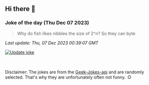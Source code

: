 ## Hi there 👋

### Joke of the day (Thu Dec 07 2023)
<!-- joke -->
>Why do fish likes nibbles the size of 2^n? So they can byte
<!-- /joke -->

*Last update: Thu, 07 Dec 2023 00:39:07 GMT*

[![Update joke](https://github.com/nclskfm/nclskfm/actions/workflows/joke.yml/badge.svg)](https://github.com/nclskfm/nclskfm/actions/workflows/joke.yml)

<br><br>
Disclaimer: The jokes are from the [Geek-Jokes-api](https://github.com/sameerkumar18/geek-joke-api) and are randomly selected. That's why they are unfortunately often not funny. :D
